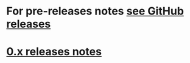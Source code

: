 # For pre-releases notes [see GitHub releases](https://github.com/phenomic/phenomic/releases)

# [0.x releases notes](https://github.com/phenomic/phenomic/blob/0.21.1/CHANGELOG.md)
